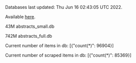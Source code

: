 Databases last updated: Thu Jun 16 02:43:05 UTC 2022. 

Available [here](https://github.com/cbeauhilton/ash-db/releases).


43M	abstracts_small.db

742M	abstracts_full.db

Current number of items in db:
[{"count(*)": 96904}]

Current number of scraped items in db:
[{"count(*)": 85369}]
